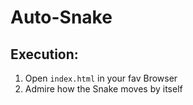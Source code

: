 # Auto-Snake
## Execution:
1. Open `index.html` in your fav Browser
2. Admire how the Snake moves by itself
